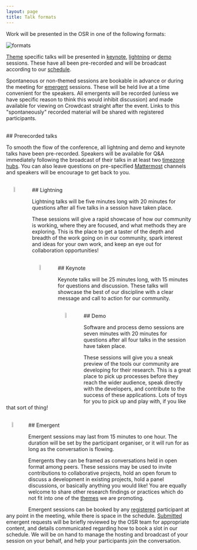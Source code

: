```yaml
---
layout: page
title: Talk formats
---
```




Work will be presented in the OSR in one of the following formats:

<img align="center" src="../img/formats_wo_social_horiz.png" alt="formats">



[Theme](themes.md) specific talks will be presented in [keynote](#keynote), [lightning](#lightning) or [demo](#demo) sessions.
These have all been pre-recorded and will be broadcast according to our [schedule](schedule.html).

Spontaneous or non-themed sessions are bookable in advance or during the meeting for [emergent](#emergent) sessions.
These will be held live at a time convenient for the speakers. All emergents will be recorded (unless we have specific reason to think this would inhibit discussion) and made available for viewing on Crowdcast straight after the event.
Links to this "spontaneously" recorded material will be shared with registered participants.

<br>
## Prerecorded talks

To smooth the flow of the conference, all lightning and demo and keynote talks have been pre-recorded. Speakers will be available for Q&A immediately following the broadcast of their talks in at least two [timezone hubs](access.md/#hubs). You can also leave questions on pre-specified [Mattermost](access.md/#zero-cost) channels and speakers will be encourage to get back to you.


<div id="lightning"></div>
<br>
## Lightning <img align="left" src="../img/lightning.png" alt="lightning" width="6%" hspace="20">

Lightning talks will be five minutes long with 20 minutes for questions after all five talks in a session have taken place.

These sessions will give a rapid showcase of how our community is working, where they are focused, and what methods they are exploring. This is the place to get a taster of the depth and breadth of the work going on in our community, spark interest and ideas for your own work, and keep an eye out for collaboration opportunities!

<div id="keynote"></div>
<br>
## Keynote <img style="float: left;" src="../img/keynote.png" alt="keynote" width="6%" hspace="20">

Keynote talks will be 25 minutes long, with 15 minutes for questions and discussion. These talks will showcase the best of our discipline with a clear message and call to action for our community.

<div id="demo"></div>
<br>
## Demo <img align="left" src="../img/demo.png" alt="demo" width="6%" hspace="20">

Software and process demo sessions are seven minutes with 20 minutes for questions after all four talks in the session have taken place.

These sessions will give you a sneak preview of the tools our community are developing for their research. This is a great place to pick up processes before they reach the wider audience, speak directly with the developers, and contribute to the success of these applications. Lots of toys for you to pick up and play with, if you like that sort of thing!

<div id="emergent"></div>
<br>
## Emergent <img align="left" src="../img/emergent.png" alt="Emergent" width="6%" hspace="15" style="vertical-align=middle;">

Emergent sessions may last from 15 minutes to one hour. The duration will be set by the participant organiser, or it will run for as long as the conversation is flowing.  

Emergents they can be framed as conversations held in open format among peers. These sessions may be used to invite contributions to collaborative projects, hold an open forum to discuss a development in existing projects, hold a panel discussions, or basically anything you would like! You are equally welcome to share other research findings or practices which do not fit into one of the [themes](themes.md) we are promoting.

Emergent sessions can be booked by any [registered](register-PLACEHOLDER.md) participant at any point in the meeting, while there is space in the schedule. [Submitted](submit.md) emergent requests will be briefly reviewed by the OSR team for appropriate content, and details communicated regarding how to book a slot in our schedule. We will be on hand to manage the hosting and broadcast of your session on your behalf, and help your participants join the conversation.
